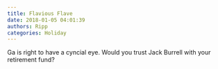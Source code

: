 ```yaml
---
title: Flavious Flave
date: 2018-01-05 04:01:39
authors: Ripp
categories: Holiday
---
```


 Ga is right to have a cyncial eye. Would you trust Jack Burrell with your retirement fund?
